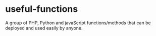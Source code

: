 # useful-functions
A group of PHP, Python and javaScript functions/methods that can be deployed and used easily by anyone.
